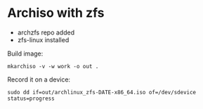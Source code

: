 # Archiso with zfs

* archzfs repo added
* zfs-linux installed


Build image:

```
mkarchiso -v -w work -o out .
```

Record it on a device:

```
sudo dd if=out/archlinux_zfs-DATE-x86_64.iso of=/dev/sdevice status=progress
```

